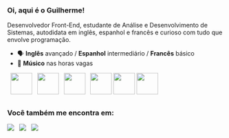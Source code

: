 ### **Oi, aqui é o Guilherme!**
Desenvolvedor Front-End, estudante de Análise e Desenvolvimento de Sistemas, autodidata em inglês, espanhol e francês e curioso com tudo que envolve programação.

- 🗣️ **Inglês** avançado / **Espanhol** intermediário / **Francês** básico 
- 🎵 **Músico** nas horas vagas

<div display='inline'>
&nbsp;
<img width='50' height='50' src="https://cdn.jsdelivr.net/gh/devicons/devicon/icons/javascript/javascript-plain.svg" /> &nbsp;
<img width='50' height='50' src="https://cdn.jsdelivr.net/gh/devicons/devicon/icons/html5/html5-original.svg" /> &nbsp;
<img width='50' height='50' src="https://cdn.jsdelivr.net/gh/devicons/devicon/icons/css3/css3-original.svg" /> &nbsp;
<img width='50' height='50' src="https://cdn.jsdelivr.net/gh/devicons/devicon/icons/vuejs/vuejs-original.svg" />
<img width='50' height='50' src="https://cdn.jsdelivr.net/gh/devicons/devicon/icons/react/react-original.svg" />
<img width='50' height='50' src="https://cdn.jsdelivr.net/gh/devicons/devicon/icons/python/python-original-wordmark.svg" /> &nbsp;
</div>

## 
### Você também me encontra em:
<a href="https://www.linkedin.com/in/guilherme-barros-de-oliveira/)"><img src="https://img.shields.io/badge/linkedin-%230077B5.svg?style=for-the-badge&logo=linkedin&logoColor=white"></a> &nbsp;
<a href="https://www.facebook.com/profile.php?id=100008410264922"><img src="https://img.shields.io/badge/Facebook-%231877F2.svg?style=for-the-badge&logo=Facebook&logoColor=white"></a> &nbsp;
<a href="https://www.instagram.com/eai.guiii/"><img src="https://img.shields.io/badge/Instagram-%23E4405F.svg?style=for-the-badge&logo=Instagram&logoColor=white"></a> &nbsp;
 
